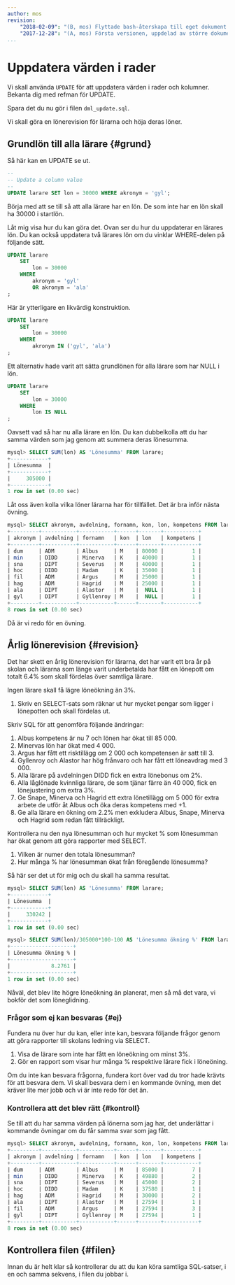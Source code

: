 ```yaml
---
author: mos
revision:
    "2018-02-09": "(B, mos) Flyttade bash-återskapa till eget dokument."
    "2017-12-28": "(A, mos) Första versionen, uppdelad av större dokument."
...
```

Uppdatera värden i rader
==================================

Vi skall använda `UPDATE` för att uppdatera värden i rader och kolumner. Bekanta dig med refman för UPDATE.

Spara det du nu gör i filen `dml_update.sql`.

Vi skall göra en lönerevision för lärarna och höja deras löner.



Grundlön till alla lärare {#grund}
----------------------------------

Så här kan en UPDATE se ut.

```sql
--
-- Update a column value
--
UPDATE larare SET lon = 30000 WHERE akronym = 'gyl';
```

Börja med att se till så att alla lärare har en lön. De som inte har en lön skall ha 30000 i startlön.

Låt mig visa hur du kan göra det. Ovan ser du hur du uppdaterar en lärares lön. Du kan också uppdatera två lärares lön om du vinklar WHERE-delen på följande sätt.

```sql
UPDATE larare
    SET
        lon = 30000
    WHERE
        akronym = 'gyl'
        OR akronym = 'ala'
;
```

Här är ytterligare en likvärdig konstruktion.

```sql
UPDATE larare
    SET
        lon = 30000
    WHERE
        akronym IN ('gyl', 'ala')
;
```

Ett alternativ hade varit att sätta grundlönen för alla lärare som har NULL i lön.

```sql
UPDATE larare
    SET
        lon = 30000
    WHERE
        lon IS NULL
;
```

Oavsett vad så har nu alla lärare en lön. Du kan dubbelkolla att du har samma värden som jag genom att summera deras lönesumma.

```sql
mysql> SELECT SUM(lon) AS 'Lönesumma' FROM larare;
+------------+
| Lönesumma  |
+------------+
|     305000 |
+------------+
1 row in set (0.00 sec)
```

Låt oss även kolla vilka löner lärarna har för tillfället. Det är bra inför nästa övning.

```sql
mysql> SELECT akronym, avdelning, fornamn, kon, lon, kompetens FROM larare ORDER BY lon DESC;
+---------+-----------+-----------+------+-------+-----------+
| akronym | avdelning | fornamn   | kon  | lon   | kompetens |
+---------+-----------+-----------+------+-------+-----------+
| dum     | ADM       | Albus     | M    | 80000 |         1 |
| min     | DIDD      | Minerva   | K    | 40000 |         1 |
| sna     | DIPT      | Severus   | M    | 40000 |         1 |
| hoc     | DIDD      | Madam     | K    | 35000 |         1 |
| fil     | ADM       | Argus     | M    | 25000 |         1 |
| hag     | ADM       | Hagrid    | M    | 25000 |         1 |
| ala     | DIPT      | Alastor   | M    |  NULL |         1 |
| gyl     | DIPT      | Gyllenroy | M    |  NULL |         1 |
+---------+-----------+-----------+------+-------+-----------+
8 rows in set (0.00 sec)
```

Då är vi redo för en övning.



Årlig lönerevision {#revision}
----------------------------------

Det har skett en årlig lönerevision för lärarna, det har varit ett bra år på skolan och lärarna som länge varit underbetalda har fått en lönepott om totalt 6.4% som skall fördelas över samtliga lärare.

Ingen lärare skall få lägre löneökning än 3%.

1. Skriv en SELECT-sats som räknar ut hur mycket pengar som ligger i lönepotten och skall fördelas ut.

Skriv SQL för att genomföra följande ändringar:

1. Albus kompetens är nu 7 och lönen har ökat till 85 000.
2. Minervas lön har ökat med 4 000.
3. Argus har fått ett risktillägg om 2 000 och kompetensen är satt till 3.
4. Gyllenroy och Alastor har hög frånvaro och har fått ett löneavdrag med 3 000.
5. Alla lärare på avdelningen DIDD fick en extra lönebonus om 2%.
6. Alla låglönade kvinnliga lärare, de som tjänar färre än 40 000, fick en lönejustering om extra 3%.
7. Ge Snape, Minerva och Hagrid ett extra lönetillägg om 5 000 för extra arbete de utför åt Albus och öka deras kompetens med +1.
8. Ge alla lärare en ökning om 2.2% men exkludera Albus, Snape, Minerva och Hagrid som redan fått tillräckligt.

Kontrollera nu den nya lönesumman och hur mycket % som lönesumman har ökat genom att göra rapporter med SELECT.

1. Vilken är numer den totala lönesumman?
1. Hur många % har lönesumman ökat från föregående lönesumma?

Så här ser det ut för mig och du skall ha samma resultat.

```sql
mysql> SELECT SUM(lon) AS 'Lönesumma' FROM larare;
+------------+
| Lönesumma  |
+------------+
|     330242 |
+------------+
1 row in set (0.00 sec)

mysql> SELECT SUM(lon)/305000*100-100 AS 'Lönesumma ökning %' FROM larare;
+--------------------+
| Lönesumma ökning % |
+--------------------+
|             8.2761 |
+--------------------+
1 row in set (0.00 sec)
```

Nåväl, det blev lite högre löneökning än planerat, men så må det vara, vi bokför det som löneglidning.



### Frågor som ej kan besvaras {#ej}

Fundera nu över hur du kan, eller inte kan, besvara följande frågor genom att göra rapporter till skolans ledning via SELECT.

1. Visa de lärare som inte har fått en löneökning om minst 3%.
1. Gör en rapport som visar hur många % respektive lärare fick i löneöning.

Om du inte kan besvara frågorna, fundera kort över vad du tror hade krävts för att besvara dem. Vi skall besvara dem i en kommande övning, men det kräver lite mer jobb och vi är inte redo för det än.



### Kontrollera att det blev rätt {#kontroll}

Se till att du har samma värden på lönerna som jag har, det underlättar i kommande övningar om du får samma svar som jag fått.

```sql
mysql> SELECT akronym, avdelning, fornamn, kon, lon, kompetens FROM larare ORDER BY lon DESC;
+---------+-----------+-----------+------+-------+-----------+
| akronym | avdelning | fornamn   | kon  | lon   | kompetens |
+---------+-----------+-----------+------+-------+-----------+
| dum     | ADM       | Albus     | M    | 85000 |         7 |
| min     | DIDD      | Minerva   | K    | 49880 |         2 |
| sna     | DIPT      | Severus   | M    | 45000 |         2 |
| hoc     | DIDD      | Madam     | K    | 37580 |         1 |
| hag     | ADM       | Hagrid    | M    | 30000 |         2 |
| ala     | DIPT      | Alastor   | M    | 27594 |         1 |
| fil     | ADM       | Argus     | M    | 27594 |         3 |
| gyl     | DIPT      | Gyllenroy | M    | 27594 |         1 |
+---------+-----------+-----------+------+-------+-----------+
8 rows in set (0.00 sec)
```



Kontrollera filen {#filen}
----------------------------------

Innan du är helt klar så kontrollerar du att du kan köra samtliga SQL-satser, i en och samma sekvens, i filen du jobbar i.
